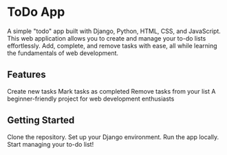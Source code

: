 # ToDo App
A simple "todo" app built with Django, Python, HTML, CSS, and JavaScript. This web application allows you to create and manage your to-do lists effortlessly. Add, complete, and remove tasks with ease, all while learning the fundamentals of web development.

## Features

Create new tasks
Mark tasks as completed
Remove tasks from your list
A beginner-friendly project for web development enthusiasts

## Getting Started

Clone the repository.
Set up your Django environment.
Run the app locally.
Start managing your to-do list!

